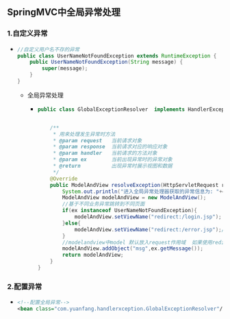 ## SpringMVC中全局异常处理

### 1.自定义异常

* ```java
  //自定义用户名不存的异常
  public class UserNameNotFoundException extends RuntimeException {
      public UserNameNotFoundException(String message) {
          super(message);
      }
  }
  ```

  * 全局异常处理

    * ```java
      public class GlobalExceptionResolver  implements HandlerExceptionResolver {
      
      
          /**
           * 用来处理发生异常时方法
           * @param request   当前请求对象
           * @param response  当前请求对应的响应对象
           * @param handler   当前请求的方法对象
           * @param ex        当前出现异常时的异常对象
           * @return          出现异常时展示视图和数据
           */
          @Override
          public ModelAndView resolveException(HttpServletRequest request, HttpServletResponse response, Object handler, Exception ex) {
              System.out.println("进入全局异常处理器获取的异常信息为: "+ex.getMessage());
              ModelAndView modelAndView = new ModelAndView();
              //基于不同业务异常跳转到不同页面
              if(ex instanceof UserNameNotFoundException){
                  modelAndView.setViewName("redirect:/login.jsp");
              }else{
                  modelAndView.setViewName("redirect:/error.jsp");//return "error" ===>  /error.jsp
              }
              //modelandview中model 默认放入request作用域  如果使用redirect跳转:model中数据会自动拼接到跳转url
              modelAndView.addObject("msg",ex.getMessage());
              return modelAndView;
          }
      }
      ```

### 2.配置异常

* ```xml
  <!--配置全局异常-->
  <bean class="com.yuanfang.handlerxception.GlobalExceptionResolver"/>
  ```